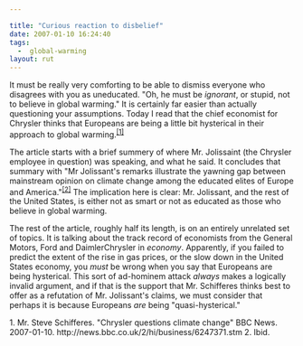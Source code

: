 ```yaml
---

title: "Curious reaction to disbelief"
date: 2007-01-10 16:24:40
tags:
  -  global-warming
layout: rut
---
```


It must be really very comforting to be able to dismiss everyone who disagrees with you as uneducated.  "Oh, he must be *ignorant*, or stupid, not to believe in global warming."  It is certainly far easier than actually questioning your assumptions.  Today I read that the chief economist for Chrysler thinks that Europeans are being a little bit hysterical in their approach to global warming.<sup>[\[1\]][ref1]

The article starts with a brief summery of where Mr. Jolissaint (the Chrysler employee in question) was speaking, and what he said.  It concludes that summary with "Mr Jolissant's remarks illustrate the yawning gap between mainstream opinion on climate change among the educated elites of Europe and America."<sup>[\[2\]][ref2]</sup>  The implication here is clear: Mr. Jolissant, and the rest of the United States, is either not as smart or not as educated as those who believe in global warming.

The rest of the article, roughly half its length, is on an entirely unrelated set of topics.  It is talking about the track record of economists from the General Motors, Ford and DaimlerChrysler in *economy*.  Apparently, if you failed to predict the extent of the rise in gas prices, or the slow down in the United States economy, you *must* be wrong when you say that Europeans are being hysterical.  This sort of ad-hominem attack *always* makes a logically invalid argument, and if that is the support that Mr. Schifferes thinks best to offer as a refutation of Mr. Jolissant's claims, we must consider that perhaps it is because Europeans *are* being "quasi-hysterical." 

<div markdown="1" class="postrefs">
1. Mr. Steve Schifferes.  "Chrysler questions climate change" BBC News.  2007-01-10.  http://news.bbc.co.uk/2/hi/business/6247371.stm
2. Ibid.
</div>

[ref1]: http://news.bbc.co.uk/2/hi/business/6247371.stm "BBC NEWS | Business | Chrysler questions climate change"
[ref2]: http://news.bbc.co.uk/2/hi/business/6247371.stm "BBC NEWS | Business | Chrysler questions climate change"

